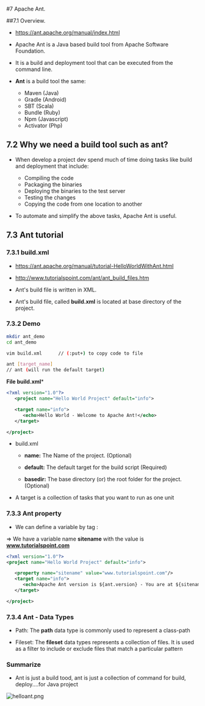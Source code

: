 #7 Apache Ant.

##7.1 Overview.

  - https://ant.apache.org/manual/index.html

  - Apache Ant is a Java based build tool from Apache Software Foundation.

  - It is a build and deployment tool that can be executed from the command line.

  - **Ant** is a build tool the same:

    - Maven (Java)
    - Gradle (Android)
    - SBT (Scala)
    - Bundle (Ruby)
    - Npm (Javascript)
    - Activator (Php)

## 7.2 Why we need a build tool such as ant?
  - When develop a project dev spend much of time doing tasks like build and deployment that include:
    - Compiling the code
    - Packaging the binaries
    - Deploying the binaries to the test server
    - Testing the changes
    - Copying the code from one location to another

  - To automate and simplify the above tasks, Apache Ant is useful.

## 7.3 Ant tutorial

### 7.3.1 build.xml

  - https://ant.apache.org/manual/tutorial-HelloWorldWithAnt.html

  - http://www.tutorialspoint.com/ant/ant_build_files.htm

  -  Ant's build file is written in XML.

  - Ant's build file, called **build.xml** is located at base directory of the project.

### 7.3.2 Demo

```sh
mkdir ant_demo
cd ant_demo

vim build.xml      // (:put+) to copy code to file

ant [target_name]
// ant (will run the default target)

```

**File build.xml***

```xml
<?xml version="1.0"?>
   <project name="Hello World Project" default="info">

   <target name="info">
      <echo>Hello World - Welcome to Apache Ant!</echo>
   </target>

</project>
```

  - build.xml

    - **name:** The Name of the project. (Optional)

    - **default:** The default target for the build script (Required)

    - **basedir:** The base directory (or) the root folder for the project. (Optional)

  - A target is a collection of tasks that you want to run as one unit

### 7.3.3 Ant property
  - We can define a variable by <property> tag : <property name="sitename" value="www.tutorialspoint.com"/>

=> We have a variable name **sitename** with the value is **www.tutorialspoint.com**

```xml
<?xml version="1.0"?>
<project name="Hello World Project" default="info">

   <property name="sitename" value="www.tutorialspoint.com"/>
   <target name="info">
      <echo>Apache Ant version is ${ant.version} - You are at ${sitename} </echo>
   </target>

</project>
```

### 7.3.4 Ant - Data Types

  - Path: The **path** data type is commonly used to represent a class-path

  - Fileset: The **fileset** data types represents a collection of files. It is used as a filter to include or exclude files that match a particular pattern

### Summarize
  - Ant is just a build tood, ant is just a collection of command for build, deploy....for Java project

![helloant.png](https://bitbucket.org/repo/LBgyxe/images/3514926731-helloant.png)
